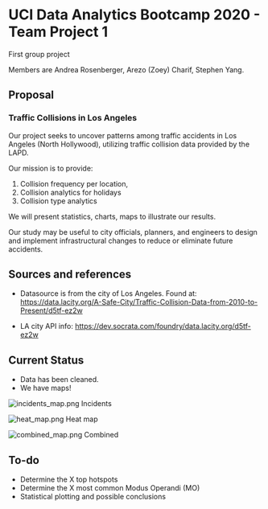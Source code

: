 # UCI Data Analytics Bootcamp 2020 - Team Project 1

First group project

Members are Andrea Rosenberger, Arezo (Zoey) Charif, Stephen Yang.

## Proposal

### Traffic Collisions in Los Angeles

Our project seeks to uncover patterns among traffic accidents in Los Angeles (North Hollywood), utilizing traffic collision data provided by the LAPD. 

Our mission is to provide:
1)	Collision frequency per location,
2)	Collision analytics for holidays
3)	Collision type analytics

We will present statistics, charts, maps to illustrate our results.

Our study may be useful to city officials, planners, and engineers to design and implement infrastructural changes to reduce or eliminate future accidents.


## Sources and references

- Datasource is from the city of Los Angeles. Found at:
  https://data.lacity.org/A-Safe-City/Traffic-Collision-Data-from-2010-to-Present/d5tf-ez2w
  
- LA city API info:
  https://dev.socrata.com/foundry/data.lacity.org/d5tf-ez2w
  
## Current Status

- Data has been cleaned.
- We have maps!

![incidents_map.png](Resources/incidents_map.png)
Incidents

![heat_map.png](Resources/heat_map.png)
Heat map

![combined_map.png](Resources/combined_map.png)
Combined

## To-do
- Determine the X top hotspots
- Determine the X most common Modus Operandi (MO)
- Statistical plotting and possible conclusions
